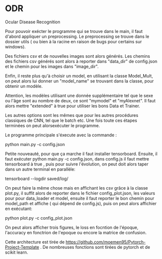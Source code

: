# ODR
Ocular Disease Recognition

Pour pouvoir exécter le programme qui se trouve dans le main, il faut d'abord appliquer un preprocessing.
Le preprocessing se trouve dans le dossier utils ( ou bien à la racine en raison de bugs pour certains sur windows).

Des fichiers csv et de nouvelles images sont alors générés. Les chemins des fichiers csv générés sont alors à reporter dans "data_dir" de config.json et le chemin pour les images dans "image_dir".

Enfin, il reste plus qu'à choisir un model, en utilisant la classe Model_Mult, on peut alors lui donner un "model_name" se trouvant dans la classe, pour obtenir un modèle.

Attention, les modèles utilisant une donnée supplémentaire tel que le sexe ou l'âge sont au nombre de deux, ce sont "mymodel" et "myAlexnet". Il faut alors mettre "extended" à true pour utiliser les bons Data et Trainer.

Les autres options sont les mêmes que pour les autres procédures classiques de CNN, tel que le batch etc.
Une fois toute ces étapes terminées on peut alorsexécuter le programme.

Le programme principale s'éxecute avec la commande : 

python main.py -c config.json


Petite nouveauté, pour que ça marche il faut installer tensorboard.
Ensuite, il faut exécuter python main.py -c config.json, dans config.js il faut mettre tensorboard à true , puis pour suivre l'évolution, on peut doit alors taper dans un autre terminal en parallèle:

tensorboard --logdir saved/log/

On peut faire la même chose mais en affichant les csv grâce à la classe plot.py, il suffit alors de reporter dans le fichier config_plot.json, les valeurs pour pour data_loader et model, ensuite il faut reporter le bon chemin pour model_path et affiche ( qui dépend de config.js), puis on peut alors affichier en exécutant:

python plot.py -c config_plot.json

On peut alors afficher trois figures, le loss en focntion de l'époque, l'accuracy en fonctrion de l'epoque ou encore la matrice de confusion.

Cette architecture est tirée de https://github.com/moemen95/Pytorch-Project-Template .
De nombreuses fonctions sont tirées de pytorch et de scikit learn.
